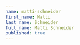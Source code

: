 ```yaml
---
name: matti-schneider
first_name: Matti
last_name: Schneider
full_name: Matti Schneider
published: true
---
```

